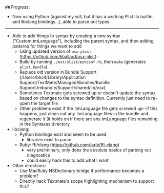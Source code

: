 ##Progress:
* Now using Python (against my will, but it has a working Plist lib builtin and libclang bindings...), able to parse out types

--------
* Able to add things to syntax by creating a new syntax ("Custom.tmLanguage"), including the parent syntax, and then adding patterns for things we want to add
  * Using updated version of `osx-plist` (https://github.com/kballard/osx-plist):
  * Build by running `./ext/plist/extconf.rb`, then `make` (generates `plist.bundle`)
  * Replace old version in Bundle Support (/Users/bholt/Library/Application Support/TextMate/Managed/Bundles/Bundle Support.tmbundle/Support/shared/lib/osx)
  * Sometimes Textmate gets screwed up or doesn't update the syntax based on changes to the syntax definition. Currently just need to re-open the target file
  * Other problems exist if the .tmLanguage file gets screwed up--if this happens, just clean out any .tmLanguage files in the bundle and regenerate it (it holds on if there are any tmLanguage files remaining in the Syntaxes directory
* libclang:
  * Python bindings exist and seem to be used
    * libraries exist to parse
  * Ruby: ffi/clang (https://github.com/jarib/ffi-clang)
    * very preliminary, only does the absolute basics of parsing out diagnostics
    * could easily hack this to add what I want
* Other directions:
    * Use MacRuby NSDictionary bridge if performance becomes a problem?
    * Directly hack Textmate's scope highlighting mechanism to support this?
